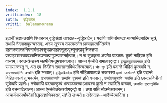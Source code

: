```yaml
---
index:  1.1.1
vrittiindex:  18
sutra:  वृद्धिरादैच्
vritti:  balamanorama 
---
```


इदानीं संज्ञान्तराणि विधास्यन् वृद्धिसंज्ञां तावदाह--वृद्धिरादैच्। यद्यपि पाणिनीयाष्टाध्याय्यामिदमादिमं सूत्रं, तथापि नेदमादावुपन्यस्तम्, अस्य सूत्रस्य तपरकरणेन प्रत्याहारगर्भितत्वेन ग्रहणकशास्त्रनियमार्थतपरसूत्रप्रत्याहारसूत्रप्रवृत्त्युत्तरप्रवृत्तिकतया प्रत्याहरशास्त्रप्रपञ्चनिरूपणात्प्रागुपन्यासनर्हत्वात्। न च सूत्रकृता अयमेव पाठकमः कुतो नाद्रियत इति वाच्यम्। स्वतन्त्रेच्छस्य महर्षेर्नियन्तुमशक्यत्वात्। आच्च ऐच्चेति समाहारद्वन्द्वः। `द्वन्द्वाच्चुदषहान्तात्` इति समासान्तस्तु न, अत एव निर्देशेन समासान्तविधेरनित्यत्वात्। `चोः कुः` इति पदान्ते विहितं कुत्वमपि न. `अयस्मयादीनि छन्दसि` इति भत्वात्। `वृद्धिरादैजदेङ` इति संहितापाठपक्षे चकारस्य `झलां जशोऽन्ते` इति पदान्ते विहितजश्त्वं तु भवत्येव, `उभयसंज्ञान्यपि छन्दसि दृश्यन्ते` इति वचनात् , `छन्दोवत्सूत्राणि भवन्ति` इति छान्दसविधीनां सूत्रेष्वपि प्रवृत्तेः। नचैवमपि पदत्वात्कुत्वं भत्वाज्जश्त्वाऽभावश्च कुतो न स्यादिति वाच्यम्, `छन्दसि दृष्टानुविधिः` इति वचनादित्यलम्।आच्च ऐच्चेतीतरेतरयोगद्वन्द्वो वा। तथा सति सौत्रमेकवचनम्। आचार्यपारंपर्योपदेशसिद्धसंज्ञाधिकारात् संज्ञेति लभ्यते। तदेतदाह--आदैच्चेत्यादिना।

